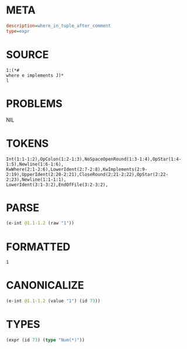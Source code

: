 # META
~~~ini
description=where_in_tuple_after_comment
type=expr
~~~
# SOURCE
~~~roc
1:(*#
where e implements J)*
l
~~~
# PROBLEMS
NIL
# TOKENS
~~~zig
Int(1:1-1:2),OpColon(1:2-1:3),NoSpaceOpenRound(1:3-1:4),OpStar(1:4-1:5),Newline(1:6-1:6),
KwWhere(2:1-2:6),LowerIdent(2:7-2:8),KwImplements(2:9-2:19),UpperIdent(2:20-2:21),CloseRound(2:21-2:22),OpStar(2:22-2:23),Newline(1:1-1:1),
LowerIdent(3:1-3:2),EndOfFile(3:2-3:2),
~~~
# PARSE
~~~clojure
(e-int @1.1-1.2 (raw "1"))
~~~
# FORMATTED
~~~roc
1
~~~
# CANONICALIZE
~~~clojure
(e-int @1.1-1.2 (value "1") (id 73))
~~~
# TYPES
~~~clojure
(expr (id 73) (type "Num(*)"))
~~~
